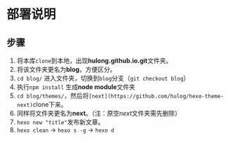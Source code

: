 # 部署说明

## 步骤

1. 将本库`clone`到本地，出现**hulong.github.io.git**文件夹。
2. 将该文件夹更名为**blog**，方便区分。
3. `cd blog/` 进入文件夹，切换到`blog`分支（`git checkout blog`）
4. 执行`npm install` 生成**node module**文件夹
5. `cd blog/themes/`，然后将` [next](https://github.com/hulog/hexo-theme-next) `clone下来。
6. 同样将文件夹更名为**next**。（注：原空*next*文件夹需先删除）
7. `hexo new "title"`发布新文章。
8. `hexo clean` -> `hexo s -g` -> `hexo d` 
